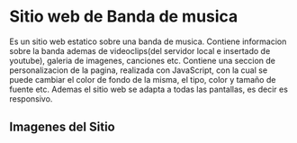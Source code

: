 # Sitio web de Banda de musica
Es un sitio web estatico sobre una banda de musica. Contiene informacion sobre la banda ademas de videoclips(del servidor local e insertado de youtube), galeria de imagenes, canciones etc. Contiene una seccion de personalizacion de la pagina, realizada con JavaScript, con la cual se puede cambiar el color de fondo de la misma, el tipo, color y tamaño de fuente etc. Ademas el sitio web se adapta a todas las pantallas, es decir es responsivo.
<h2>Imagenes del Sitio</h2>
